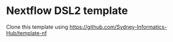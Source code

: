 # Nextflow DSL2 template 

Clone this template using https://github.com/Sydney-Informatics-Hub/template-nf 
